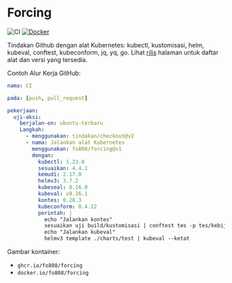 # Forcing

![CI](https://github.com/fo808/forcing/workflows/CI/badge.svg)
[![Docker](https://img.shields.io/badge/Docker%20Hub-fo808%2Fforcing-blue)](https://hub.docker.com/r/fo808/forcing )

Tindakan Github dengan alat Kubernetes:
kubectl, kustomisasi, helm, kubeval, conftest, kubeconform, jq, yq, go.
Lihat [rilis](https://github.com/stefanprodan/kube-tools/releases)
halaman untuk daftar alat dan versi yang tersedia.

Contoh Alur Kerja GitHub:

```yaml
nama: CI

pada: [push, pull_request]

pekerjaan:
  uji-aksi:
    berjalan-on: ubuntu-terbaru
    Langkah:
      - menggunakan: tindakan/checkout@v2
      - nama: Jalankan alat Kubernetes
        menggunakan: fo808/forcing@v1
        dengan:
          kubectl: 1.23.0
          sesuaikan: 4.4.1
          kemudi: 2.17.0
          helmv3: 3.7.2
          kubeseal: 0.16.0
          kubeval: v0.16.1
          kontes: 0.28.3
          kubeconform: 0.4.12
          perintah: |
            echo "Jalankan kontes"
            sesuaikan uji build/kustomisasi | conftest tes -p tes/kebijakan -
            echo "Jalankan kubeval"
            helmv3 template ./charts/test | kubeval --ketat
```

Gambar kontainer:

* `ghcr.io/fo808/forcing`
* `docker.io/fo808/forcing`

